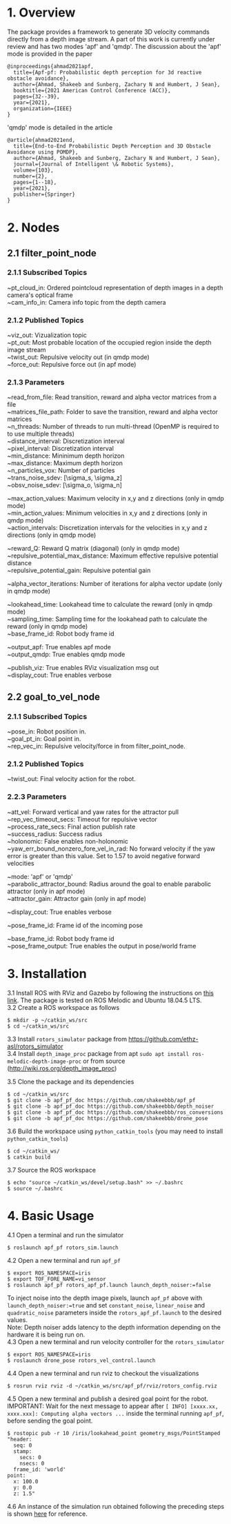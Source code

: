 # 1. Overview
The package provides a framework to generate 3D velocity commands directly from a depth image stream. A part of this work is currently under review and has two modes 'apf' and 'qmdp'. The discussion about the 'apf' mode is provided in the paper

```
@inproceedings{ahmad2021apf,
  title={Apf-pf: Probabilistic depth perception for 3d reactive obstacle avoidance},
  author={Ahmad, Shakeeb and Sunberg, Zachary N and Humbert, J Sean},
  booktitle={2021 American Control Conference (ACC)},
  pages={32--39},
  year={2021},
  organization={IEEE}
}
```

'qmdp' mode is detailed in the article

```
@article{ahmad2021end,
  title={End-to-End Probabilistic Depth Perception and 3D Obstacle Avoidance using POMDP},
  author={Ahmad, Shakeeb and Sunberg, Zachary N and Humbert, J Sean},
  journal={Journal of Intelligent \& Robotic Systems},
  volume={103},
  number={2},
  pages={1--18},
  year={2021},
  publisher={Springer}
}
```

# 2. Nodes

## 2.1 filter_point_node

### 2.1.1 Subscribed Topics
~pt_cloud_in: Ordered pointcloud representation of depth images in a depth camera's optical frame \
~cam_info_in: Camera info topic from the depth camera

### 2.1.2 Published Topics
~viz_out: Vizualization topic \
~pt_out: Most probable location of the occupied region inside the depth image stream \
~twist_out: Repulsive velocity out (in qmdp mode) \
~force_out: Repulsive force out (in apf mode)

### 2.1.3 Parameters
~read_from_file: Read transition, reward and alpha vector matrices from a file \
~matrices_file_path: Folder to save the transition, reward and alpha vector matrices \
~n_threads: Number of threads to run multi-thread (OpenMP is required to to use multiple threads) \
~distance_interval: Discretization interval \
~pixel_interval: Discretization interval \
~min_distance: Mininimum depth horizon \
~max_distance: Maximum depth horizon \
~n_particles_vox: Number of particles \
~trans_noise_sdev: [\sigma_s, \sigma_z]  \
~obsv_noise_sdev: [\sigma_o, \sigma_n] 

~max_action_values: Maximum velocity in x,y and z directions (only in qmdp mode) \
~min_action_values: Minimum velocities in x,y and z directions (only in qmdp mode) \
~action_intervals: Discretization intervals for the velocities in x,y and z directions (only in qmdp mode)

~reward_Q: Reward Q matrix (diagonal) (only in qmdp mode) \
~repulsive_potential_max_distance: Maximum effective repulsive potential distance \
~repulsive_potential_gain: Repulsive potential gain 

~alpha_vector_iterations: Number of iterations for alpha vector update (only in qmdp mode)

~lookahead_time: Lookahead time to calculate the reward (only in qmdp mode) \
~sampling_time: Sampling time for the lookahead path to calculate the reward (only in qmdp mode) \
~base_frame_id: Robot body frame id

~output_apf: True enables apf mode \
~output_qmdp: True enables qmdp mode 

~publish_viz: True enables RViz visualization msg out \
~display_cout: True enables verbose

## 2.2 goal_to_vel_node

### 2.1.1 Subscribed Topics
~pose_in: Robot position in. \
~goal_pt_in: Goal point in. \
~rep_vec_in: Repulsive velocity/force in from filter_point_node. 

### 2.1.2 Published Topics
~twist_out: Final velocity action for the robot.

### 2.2.3 Parameters
~att_vel: Forward vertical and yaw rates for the attractor pull \
~rep_vec_timeout_secs: Timeout for repulsive vector \
~process_rate_secs: Final action publish rate \
~success_radius: Success radius \
~holonomic: False enables non-holonomic \
~yaw_err_bound_nonzero_fore_vel_in_rad: No forward velocity if the yaw error is greater than this value. Set to 1.57 to avoid negative forward velocities

~mode: 'apf' or 'qmdp' \
~parabolic_attractor_bound: Radius around the goal to enable parabolic attractor (only in apf mode) \
~attractor_gain: Attractor gain (only in apf mode)

~display_cout: True enables verbose

~pose_frame_id: Frame id of the incoming pose

~base_frame_id: Robot body frame id \
~pose_frame_output: True enables the output in pose/world frame

# 3. Installation

3.1 Install ROS with RViz and Gazebo by following the instructions on [this link](http://wiki.ros.org/melodic/Installation/Ubuntu). The package is tested on ROS Melodic and Ubuntu 18.04.5 LTS. \
3.2 Create a ROS workspace as follows
```
$ mkdir -p ~/catkin_ws/src
$ cd ~/catkin_ws/src
```
3.3 Install `rotors_simulator` package from https://github.com/ethz-asl/rotors_simulator \
3.4 Install `depth_image_proc` package from apt `sudo apt install ros-melodic-depth-image-proc` or from source (http://wiki.ros.org/depth_image_proc)

3.5 Clone the package and its dependencies
```
$ cd ~/catkin_ws/src
$ git clone -b apf_pf_doc https://github.com/shakeebbb/apf_pf
$ git clone -b apf_pf_doc https://github.com/shakeebbb/depth_noiser
$ git clone -b apf_pf_doc https://github.com/shakeebbb/ros_conversions
$ git clone -b apf_pf_doc https://github.com/shakeebbb/drone_pose
```
3.6 Build the workspace using `python_catkin_tools` (you may need to install `python_catkin_tools`)
```
$ cd ~/catkin_ws/
$ catkin build
```
3.7 Source the ROS workspace
```
$ echo "source ~/catkin_ws/devel/setup.bash" >> ~/.bashrc
$ source ~/.bashrc
```

# 4. Basic Usage

4.1 Open a terminal and run the simulator 
```
$ roslaunch apf_pf rotors_sim.launch
```
4.2 Open a new terminal and run `apf_pf`
```
$ export ROS_NAMESPACE=iris
$ export TOF_FORE_NAME=vi_sensor
$ roslaunch apf_pf rotors_apf_pf.launch launch_depth_noiser:=false
```
To inject noise into the depth image pixels, launch `apf_pf` above with `launch_depth_noiser:=true` and set `constant_noise`, `linear_noise` and `quadratic_noise` parameters inside the `rotors_apf_pf.launch` to the desired values. \
Note: Depth noiser adds latency to the depth information depending on the hardware it is being run on. \
4.3 Open a new terminal and run velocity controller for the `rotors_simulator`
```
$ export ROS_NAMESPACE=iris
$ roslaunch drone_pose rotors_vel_control.launch
```
4.4 Open a new terminal and run rviz to checkout the visualizations
```
$ rosrun rviz rviz -d ~/catkin_ws/src/apf_pf/rviz/rotors_config.rviz
```
4.5 Open a new terminal and publish a desired goal point for the robot. IMPORTANT: Wait for the next message to appear after `[ INFO] [xxxx.xx, xxxx.xxx]: Computing alpha vectors ...` inside the terminal running `apf_pf`, before sending the goal point.
```
$ rostopic pub -r 10 /iris/lookahead_point geometry_msgs/PointStamped "header:
  seq: 0
  stamp:
    secs: 0
    nsecs: 0
  frame_id: 'world'
point:
  x: 100.0
  y: 0.0
  z: 1.5"
```
4.6 An instance of the simulation run obtained following the preceding steps is shown [here](https://youtu.be/Kl1Lc7xIMuE) for reference.

 


